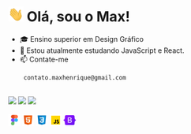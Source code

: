 <!--Titulo do perfil-->
<h1 align="left"><img height="30px" src="https://github.com/MaxHenriique/MaxHenriique/blob/main/Assets/Hi.gif"> Olá, sou o Max!</h1> 
<!--<img height="25px" src="https://github.com/MaxHenriique/MaxHenriique/blob/main/Assets/Earth.gif"></h1>-->
<!--Subtitulo do perfil-->

<!--sobre mim -->
<div>
<ul>
    <li>🎓 Ensino superior em Design Gráfico</li>
    <li>🌱 Estou atualmente estudando JavaScript e React.</li>
    <li>📫 Contate-me</li>
    
     contato.maxhenrique@gmail.com
     
</ul>
    
   
    
</div>
 
<br>
 <!--icones de suas Redes Sociais + Link-->
<div align="left">
  <a href="https://maxhenrique.com" target="_blank"><img height="30px" src="https://img.shields.io/badge/-WEB-FF4088?style=for-the-badge&logo=Hugo&logoColor=white"></a>
  <a href="https://www.linkedin.com/in/max-henrique-fontes-286b731b6/" target="_blank"><img height="30px" src="https://img.shields.io/badge/-LinkedIn-0077B5?style=for-the-badge&logo=Linkedin&logoColor=white"></a>
  <a href="mailto:contato.maxhenrique@gmail.com" target="_blank"><img height="30px" src="https://img.shields.io/badge/-Gmail-D14836?style=for-the-badge&logo=Gmail&logoColor=white"></a>
</div>
   <br>
    <!--icones com suas habilidades + Link-->
<div align="left" >
       <!--<h3> Hard Skill </h3>-->
      <img alt="Figma" align="center" height="24" width="24" src="https://github.com/MaxHenriique/MaxHenriique/blob/main/Assets/icons8-figma.png"/>
      <img alt="Html5" align="center" height="24" width="24" src="https://github.com/MaxHenriique/MaxHenriique/blob/main/Assets/icons8-html-5.svg"/>
      <img alt="CSS3" align="center" height="24" width="24" src="https://github.com/MaxHenriique/MaxHenriique/blob/main/Assets/icons8-css3.svg"/>
      <img alt="JavaScript" align="center" height="24" width="24" src="https://github.com/MaxHenriique/MaxHenriique/blob/main/Assets/icons8-javascript.png"/>
      <img alt="Bootstrap" align="center" height="20" src="https://github.com/MaxHenriique/MaxHenriique/blob/main/Assets/Bootstrap_logo.png"/>
      
</div>

 
  <!--[Snake animation]-->
  
  <!--<div align="center"><img src="https://github.com/maxhenriique/maxhenriique/blob/output/github-contribution-grid-snake.svg"/>-->
<br>

<!-- Spotify -->    
<!-- [![](https://spotify-github-profile.vercel.app/api/view.svg?uid=278x5o2wpy6keezqolr2bdrn6&cover_image=true&theme=default)](https://github.com/kittinan/spotify-github-profile) -->
    
<!-- <div align="center" ><img width="450"src="https://media.giphy.com/media/SWoSkN6DxTszqIKEqv/giphy.gif"</div>  -->
    
<!-- [Dino] -->
<!-- <div align="center"><img src="https://github.com/TheDudeThatCode/TheDudeThatCode/blob/master/Assets/dino.gif"></div> -->
    
<!-- [Mar] -->
<!-- <div align="center"><img src="https://raw.githubusercontent.com/bornmay/bornmay/Update/svg/Bottom.svg"></div> -->

 
   
